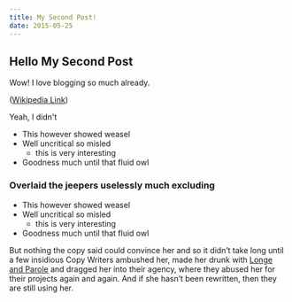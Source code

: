 ```yaml
---
title: My Second Post!
date: 2015-05-25
---
```


## Hello My Second Post

Wow! I love blogging so much already.


([Wikipedia Link](https://en.wikipedia.org/wiki/Salted_duck_egg))

Yeah, I didn't

- This however showed weasel
- Well uncritical so misled
  - this is very interesting
- Goodness much until that fluid owl

### Overlaid the jeepers uselessly much excluding

- This however showed weasel
- Well uncritical so misled
  - this is very interesting
- Goodness much until that fluid owl

But nothing the copy said could convince her and so it didn’t take long until a
few insidious Copy Writers ambushed her, made her drunk with
[Longe and Parole](http://google.com) and dragged her into their agency, where
they abused her for their projects again and again. And if she hasn’t been
rewritten, then they are still using her.